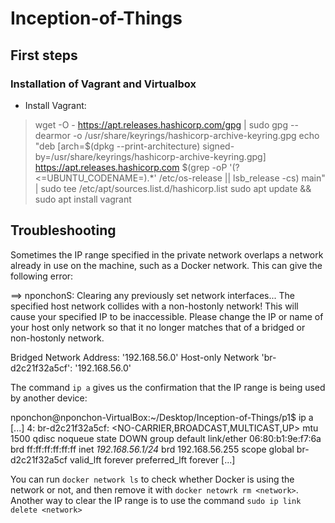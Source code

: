 #  Inception-of-Things

## First steps

### Installation of Vagrant and Virtualbox

+ Install Vagrant:

> wget -O - https://apt.releases.hashicorp.com/gpg | sudo gpg --dearmor -o /usr/share/keyrings/hashicorp-archive-keyring.gpg
> echo "deb [arch=$(dpkg --print-architecture) signed-by=/usr/share/keyrings/hashicorp-archive-keyring.gpg] https://apt.releases.hashicorp.com $(grep -oP '(?<=UBUNTU_CODENAME=).*' /etc/os-release || lsb_release -cs) main" | sudo tee /etc/apt/sources.list.d/hashicorp.list
> sudo apt update && sudo apt install vagrant

## Troubleshooting

Sometimes the IP range specified in the private network overlaps a network already in use on the machine, such as a Docker network. This can give the following error:

==> nponchonS: Clearing any previously set network interfaces...
The specified host network collides with a non-hostonly network!
This will cause your specified IP to be inaccessible. Please change
the IP or name of your host only network so that it no longer matches that of
a bridged or non-hostonly network.

Bridged Network Address: '192.168.56.0'
Host-only Network 'br-d2c21f32a5cf': '192.168.56.0'

The command `ip a` gives us the confirmation that the IP range is being used by another device:

nponchon@nponchon-VirtualBox:~/Desktop/Inception-of-Things/p1$ ip a
[...]
4: br-d2c21f32a5cf: <NO-CARRIER,BROADCAST,MULTICAST,UP> mtu 1500 qdisc noqueue state DOWN group default 
    link/ether 06:80:b1:9e:f7:6a brd ff:ff:ff:ff:ff:ff
    inet *192.168.56.1/24* brd 192.168.56.255 scope global br-d2c21f32a5cf
       valid_lft forever preferred_lft forever
[...]

You can run `docker network ls` to check whether Docker is using the network or not, and then remove it with `docker netowrk rm <network>`.
Another way to clear the IP range is to use the command `sudo ip link delete <network>`

